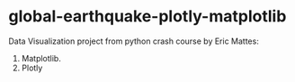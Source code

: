 # global-earthquake-plotly-matplotlib
Data Visualization project from python crash course by Eric Mattes:

1. Matplotlib.
2. Plotly
